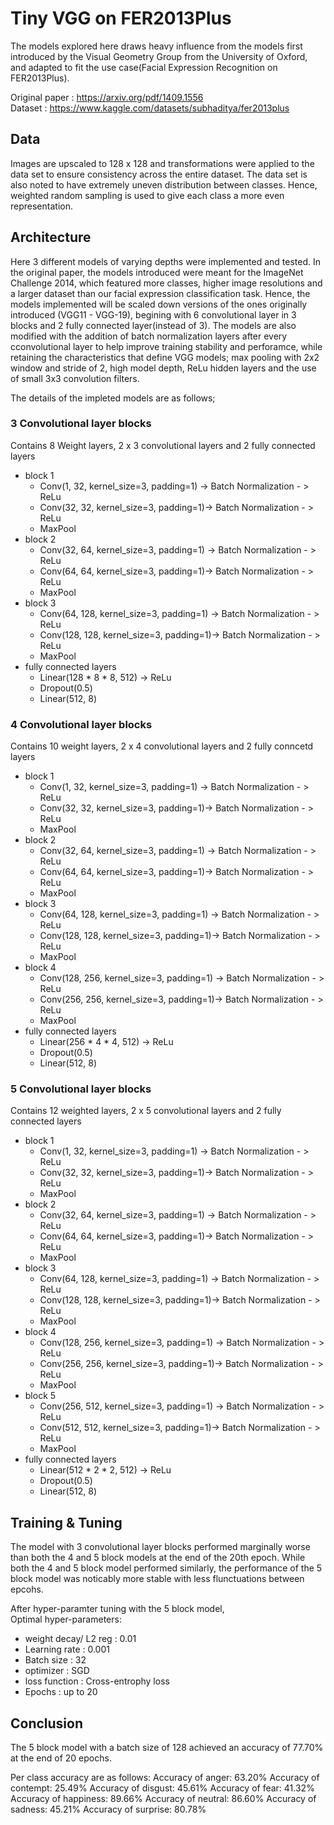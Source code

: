 # Tiny VGG on FER2013Plus 
The models explored here draws heavy influence from the models first introduced by the Visual Geometry Group from the University of Oxford, and adapted to fit the use case(Facial Expression Recognition on FER2013Plus).

Original paper  : https://arxiv.org/pdf/1409.1556  
Dataset         : https://www.kaggle.com/datasets/subhaditya/fer2013plus

## Data
Images are upscaled to 128 x 128 and transformations were applied to the data set to ensure consistency across the entire dataset.
The data set is also noted to have extremely uneven distribution between classes. Hence, weighted random sampling is used to give each class a more even representation.

## Architecture
Here 3 different models of varying depths were implemented and tested. In the original paper, the models introduced were meant for the ImageNet Challenge 2014, which featured more classes, higher image resolutions and a larger dataset than our facial expression classification task. Hence, the models implemented will be scaled down versions of the ones originally introduced (VGG11 - VGG-19), begining with 6 convolutional layer in 3 blocks and 2 fully connected layer(instead of 3). The models are also modified with the addition of batch normalization layers after every cconvolutional layer to help improve training stability and perforamce, while retaining the characteristics that define VGG models; max pooling with 2x2 window and stride of 2, high model depth, ReLu hidden layers and the use of small 3x3 convolution filters.

The details of the impleted models are as follows;

### 3 Convolutional layer blocks 
Contains 8 Weight layers, 2 x 3 convolutional layers and 2 fully connected layers

- block 1
    - Conv(1, 32, kernel_size=3, padding=1) -> Batch Normalization - > ReLu
    - Conv(32, 32, kernel_size=3, padding=1)-> Batch Normalization - > ReLu
    - MaxPool
- block 2
    - Conv(32, 64, kernel_size=3, padding=1) -> Batch Normalization - > ReLu
    - Conv(64, 64, kernel_size=3, padding=1)-> Batch Normalization - > ReLu
    - MaxPool
- block 3
    - Conv(64, 128, kernel_size=3, padding=1) -> Batch Normalization - > ReLu
    - Conv(128, 128, kernel_size=3, padding=1)-> Batch Normalization - > ReLu
    - MaxPool
- fully connected layers
    - Linear(128 * 8 * 8, 512) -> ReLu
    - Dropout(0.5)
    - Linear(512, 8)

### 4 Convolutional layer blocks 
Contains 10 weight layers, 2 x 4 convolutional layers and 2 fully conncetd layers 

- block 1
    - Conv(1, 32, kernel_size=3, padding=1) -> Batch Normalization - > ReLu
    - Conv(32, 32, kernel_size=3, padding=1)-> Batch Normalization - > ReLu
    - MaxPool
- block 2
    - Conv(32, 64, kernel_size=3, padding=1) -> Batch Normalization - > ReLu
    - Conv(64, 64, kernel_size=3, padding=1)-> Batch Normalization - > ReLu
    - MaxPool
- block 3
    - Conv(64, 128, kernel_size=3, padding=1) -> Batch Normalization - > ReLu
    - Conv(128, 128, kernel_size=3, padding=1)-> Batch Normalization - > ReLu
    - MaxPool
- block 4
    - Conv(128, 256, kernel_size=3, padding=1) -> Batch Normalization - > ReLu
    - Conv(256, 256, kernel_size=3, padding=1)-> Batch Normalization - > ReLu
    - MaxPool
- fully connected layers
    - Linear(256 * 4 * 4, 512) -> ReLu
    - Dropout(0.5)
    - Linear(512, 8)

### 5 Convolutional layer blocks 
Contains 12 weighted layers, 2 x 5 convolutional layers and 2 fully connected layers 

- block 1
    - Conv(1, 32, kernel_size=3, padding=1) -> Batch Normalization - > ReLu
    - Conv(32, 32, kernel_size=3, padding=1)-> Batch Normalization - > ReLu
    - MaxPool
- block 2
    - Conv(32, 64, kernel_size=3, padding=1) -> Batch Normalization - > ReLu
    - Conv(64, 64, kernel_size=3, padding=1)-> Batch Normalization - > ReLu
    - MaxPool
- block 3
    - Conv(64, 128, kernel_size=3, padding=1) -> Batch Normalization - > ReLu
    - Conv(128, 128, kernel_size=3, padding=1)-> Batch Normalization - > ReLu
    - MaxPool
- block 4
    - Conv(128, 256, kernel_size=3, padding=1) -> Batch Normalization - > ReLu
    - Conv(256, 256, kernel_size=3, padding=1)-> Batch Normalization - > ReLu
    - MaxPool
- block 5
    - Conv(256, 512, kernel_size=3, padding=1) -> Batch Normalization - > ReLu
    - Conv(512, 512, kernel_size=3, padding=1)-> Batch Normalization - > ReLu
    - MaxPool
- fully connected layers
    - Linear(512 * 2 * 2, 512) -> ReLu
    - Dropout(0.5)
    - Linear(512, 8)

## Training & Tuning
The model with 3 convolutional layer blocks performed  marginally worse than both the 4 and 5 block models at the end of the 20th epoch. While both the 4 and 5 block model performed similarly, the performance of the 5 block model was noticably more stable with less flunctuations between epcohs.

After hyper-paramter tuning with the 5 block model,  
Optimal hyper-parameters:
- weight decay/ L2 reg : 0.01 
- Learning rate : 0.001
- Batch size    : 32
- optimizer     : SGD
- loss function : Cross-entrophy loss
- Epochs        : up to 20

## Conclusion
The 5 block model with a batch size of 128 achieved an accuracy of 77.70%  at the end of 20 epochs. 

Per class accuracy are as follows:
Accuracy of anger: 63.20%
Accuracy of contempt: 25.49%
Accuracy of disgust: 45.61%
Accuracy of fear: 41.32%
Accuracy of happiness: 89.66%
Accuracy of neutral: 86.60%
Accuracy of sadness: 45.21%
Accuracy of surprise: 80.78%
